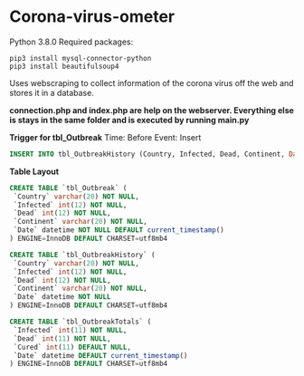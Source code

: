 # Corona-virus-ometer
Python 3.8.0
Required packages:
```
pip3 install mysql-connector-python
pip3 install beautifulsoup4
```
Uses webscraping to collect information of the corona virus off the web and stores it in a database.

**connection.php and index.php are help on the webserver.
Everything else is stays in the same folder and is executed by running main.py**

**Trigger for tbl_Outbreak**
Time: Before
Event: Insert
```sql
INSERT INTO tbl_OutbreakHistory (Country, Infected, Dead, Continent, Date) VALUES (new.Country, new.Infected, new.Dead, new.Continent, new.Date)
```
**Table Layout**
```sql
CREATE TABLE `tbl_Outbreak` (
 `Country` varchar(20) NOT NULL,
 `Infected` int(12) NOT NULL,
 `Dead` int(12) NOT NULL,
 `Continent` varchar(20) NOT NULL,
 `Date` datetime NOT NULL DEFAULT current_timestamp()
) ENGINE=InnoDB DEFAULT CHARSET=utf8mb4

CREATE TABLE `tbl_OutbreakHistory` (
 `Country` varchar(20) NOT NULL,
 `Infected` int(12) NOT NULL,
 `Dead` int(12) NOT NULL,
 `Continent` varchar(20) NOT NULL,
 `Date` datetime NOT NULL
) ENGINE=InnoDB DEFAULT CHARSET=utf8mb4

CREATE TABLE `tbl_OutbreakTotals` (
 `Infected` int(11) NOT NULL,
 `Dead` int(11) NOT NULL,
 `Cured` int(11) DEFAULT NULL,
 `Date` datetime DEFAULT current_timestamp()
) ENGINE=InnoDB DEFAULT CHARSET=utf8mb4
```
